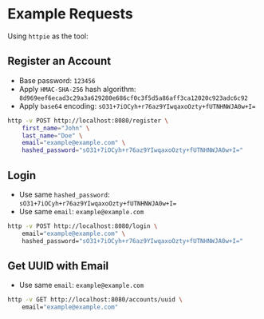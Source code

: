 # Example Requests

Using `httpie` as the tool:

## Register an Account

- Base password: `123456`
- Apply `HMAC-SHA-256` hash algorithm: `8d969eef6ecad3c29a3a629280e686cf0c3f5d5a86aff3ca12020c923adc6c92`
- Apply `base64` encoding: `sO31+7iOCyh+r76az9YIwqaxoOzty+fUTNHNWJA0w+I=`

```bash
http -v POST http://localhost:8080/register \ 
	first_name="John" \
	last_name="Doe" \
	email="example@example.com" \
	hashed_password="sO31+7iOCyh+r76az9YIwqaxoOzty+fUTNHNWJA0w+I="
```

## Login

- Use same `hashed_password`: `sO31+7iOCyh+r76az9YIwqaxoOzty+fUTNHNWJA0w+I=`
- Use same `email`: `example@example.com`

```bash
http -v POST http://localhost:8080/login \
	email="example@example.com" \
	hashed_password="sO31+7iOCyh+r76az9YIwqaxoOzty+fUTNHNWJA0w+I="
```

## Get UUID with Email

- Use same `email`: `example@example.com`

```bash
http -v GET http://localhost:8080/accounts/uuid \
	email="example@example.com"
```
